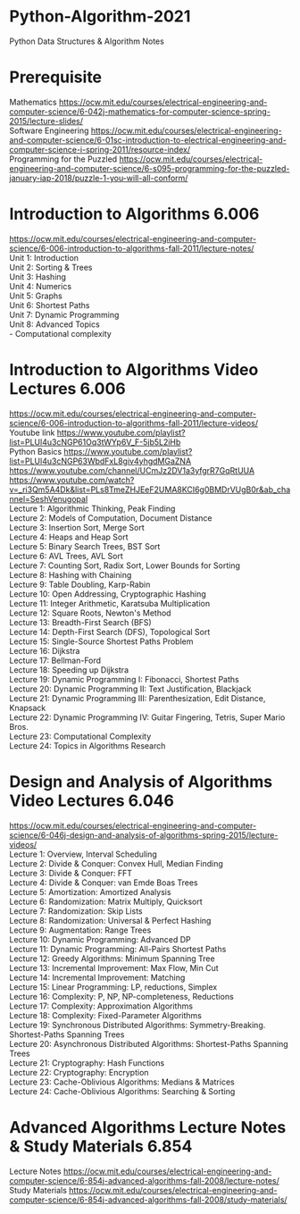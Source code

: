 # Python-Algorithm-2021
Python Data Structures &amp; Algorithm Notes 

Prerequisite
=============
Mathematics https://ocw.mit.edu/courses/electrical-engineering-and-computer-science/6-042j-mathematics-for-computer-science-spring-2015/lecture-slides/ <br>
Software Engineering https://ocw.mit.edu/courses/electrical-engineering-and-computer-science/6-01sc-introduction-to-electrical-engineering-and-computer-science-i-spring-2011/resource-index/ <br>
Programming for the Puzzled https://ocw.mit.edu/courses/electrical-engineering-and-computer-science/6-s095-programming-for-the-puzzled-january-iap-2018/puzzle-1-you-will-all-conform/ <br>

Introduction to Algorithms 6.006
===========================
https://ocw.mit.edu/courses/electrical-engineering-and-computer-science/6-006-introduction-to-algorithms-fall-2011/lecture-notes/ <br>
Unit 1: Introduction<br>
Unit 2: Sorting & Trees<br>
Unit 3: Hashing<br>
Unit 4: Numerics<br>
Unit 5: Graphs<br>
Unit 6: Shortest Paths<br>
Unit 7: Dynamic Programming<br>
Unit 8: Advanced Topics <br>
         - Computational complexity<br>
		 
Introduction to Algorithms Video Lectures 6.006
======
https://ocw.mit.edu/courses/electrical-engineering-and-computer-science/6-006-introduction-to-algorithms-fall-2011/lecture-videos/ <br>
Youtube link https://www.youtube.com/playlist?list=PLUl4u3cNGP61Oq3tWYp6V_F-5jb5L2iHb <br>
Python Basics https://www.youtube.com/playlist?list=PLUl4u3cNGP63WbdFxL8giv4yhgdMGaZNA <br>
https://www.youtube.com/channel/UCmJz2DV1a3yfgrR7GqRtUUA <br>
https://www.youtube.com/watch?v=_ri3Qm5A4Dk&list=PLs8TmeZHJEeF2UMA8KCI6g0BMDrVUgB0r&ab_channel=SeshVenugopal <br>
Lecture 1: Algorithmic Thinking, Peak Finding<br>
Lecture 2: Models of Computation, Document Distance<br>
Lecture 3: Insertion Sort, Merge Sort<br>
Lecture 4: Heaps and Heap Sort<br>
Lecture 5: Binary Search Trees, BST Sort<br>
Lecture 6: AVL Trees, AVL Sort<br>
Lecture 7: Counting Sort, Radix Sort, Lower Bounds for Sorting<br>
Lecture 8: Hashing with Chaining<br>
Lecture 9: Table Doubling, Karp-Rabin<br>
Lecture 10: Open Addressing, Cryptographic Hashing<br>
Lecture 11: Integer Arithmetic, Karatsuba Multiplication<br>
Lecture 12: Square Roots, Newton's Method<br>
Lecture 13: Breadth-First Search (BFS)<br>
Lecture 14: Depth-First Search (DFS), Topological Sort<br>
Lecture 15: Single-Source Shortest Paths Problem<br>
Lecture 16: Dijkstra<br>
Lecture 17: Bellman-Ford<br>
Lecture 18: Speeding up Dijkstra<br>
Lecture 19: Dynamic Programming I: Fibonacci, Shortest Paths<br>
Lecture 20: Dynamic Programming II: Text Justification, Blackjack<br>
Lecture 21: Dynamic Programming III: Parenthesization, Edit Distance, Knapsack<br>
Lecture 22: Dynamic Programming IV: Guitar Fingering, Tetris, Super Mario Bros.<br>
Lecture 23: Computational Complexity<br>
Lecture 24: Topics in Algorithms Research<br>

Design and Analysis of Algorithms Video Lectures 6.046
======
https://ocw.mit.edu/courses/electrical-engineering-and-computer-science/6-046j-design-and-analysis-of-algorithms-spring-2015/lecture-videos/ <br>
Lecture 1: Overview, Interval Scheduling <br>
Lecture 2: Divide & Conquer: Convex Hull, Median Finding <br>
Lecture 3: Divide & Conquer: FFT <br>
Lecture 4: Divide & Conquer: van Emde Boas Trees <br>
Lecture 5: Amortization: Amortized Analysis <br>
Lecture 6: Randomization: Matrix Multiply, Quicksort <br>
Lecture 7: Randomization: Skip Lists <br>
Lecture 8: Randomization: Universal & Perfect Hashing <br>
Lecture 9: Augmentation: Range Trees <br>
Lecture 10: Dynamic Programming: Advanced DP <br>
Lecture 11: Dynamic Programming: All-Pairs Shortest Paths <br>
Lecture 12: Greedy Algorithms: Minimum Spanning Tree <br>
Lecture 13: Incremental Improvement: Max Flow, Min Cut <br>
Lecture 14: Incremental Improvement: Matching <br>
Lecture 15: Linear Programming: LP, reductions, Simplex <br>
Lecture 16: Complexity: P, NP, NP-completeness, Reductions <br>
Lecture 17: Complexity: Approximation Algorithms <br>
Lecture 18: Complexity: Fixed-Parameter Algorithms <br>
Lecture 19: Synchronous Distributed Algorithms: Symmetry-Breaking. Shortest-Paths Spanning Trees <br>
Lecture 20: Asynchronous Distributed Algorithms: Shortest-Paths Spanning Trees <br>
Lecture 21: Cryptography: Hash Functions <br>
Lecture 22: Cryptography: Encryption <br>
Lecture 23: Cache-Oblivious Algorithms: Medians & Matrices <br>
Lecture 24: Cache-Oblivious Algorithms: Searching & Sorting <br>

Advanced Algorithms Lecture Notes & Study Materials 6.854
======
Lecture Notes https://ocw.mit.edu/courses/electrical-engineering-and-computer-science/6-854j-advanced-algorithms-fall-2008/lecture-notes/ <br>
Study Materials https://ocw.mit.edu/courses/electrical-engineering-and-computer-science/6-854j-advanced-algorithms-fall-2008/study-materials/
